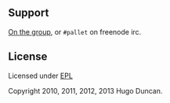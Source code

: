 ## Support

[On the group](http://groups.google.com/group/pallet-clj), or `#pallet` on
freenode irc.

## License

Licensed under [EPL](http://www.eclipse.org/legal/epl-v10.html)

Copyright 2010, 2011, 2012, 2013 Hugo Duncan.
